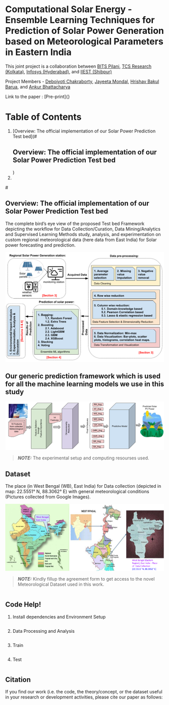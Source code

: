# Computational Solar Energy - Ensemble Learning Techniques for Prediction of Solar Power Generation based on Meteorological Parameters in Eastern India

This joint project is a collaboration between [BITS Pilani](https://www.bits-pilani.ac.in/), [TCS Research (Kolkata)](https://www.tcs.com/research-and-innovation), [Infosys (Hyderabad)](https://www.infosys.com/), and [IIEST (Shibpur)](https://www.iiests.ac.in/)

Project Members - [Debojyoti Chakraborty](https://www.linkedin.com/in/debojyoti-chakraborty-ba03a4179/?originalSubdomain=in), [Jayeeta Mondal](https://scholar.google.com/citations?user=lW7H0AoAAAAJ&hl=en), [Hrishav Bakul Barua](https://www.researchgate.net/profile/Hrishav-Barua), and [Ankur Bhattacharya](https://universe.bits-pilani.ac.in/Hyderabad/bhattacharjee/Profile)

Link to the paper : [Pre-print]{}

# Table of Contents

1. [Overview: The official implementation of our Solar Power Prediction Test bed](#<h2> Overview: The official implementation of our Solar Power Prediction Test bed  </h2>)
2. 



#<h2> Overview: The official implementation of our Solar Power Prediction Test bed  </h2>

The complete bird’s eye view of the proposed Test bed Framework depicting the workflow for Data Collection/Curation, Data Mining/Analytics and Supervised Learning Methods study, analysis, and experimentation on custom regional meteorological data (here data from East India) for Solar power forecasting and prediction.

![My Image](assets/Solar-Flow-Intro.png)


<h2> Our generic prediction framework which is used for all the machine learning models we use in this study </h2>

![My Image](assets/Model_diagram.png)

> **_NOTE:_**  The experimental setup and computing resourses used.

<h2> Dataset</h2> 

The place (in West Bengal (WB), East India) for Data collection (depicted in map: 22.5551° N, 88.3062° E) with general meteorological conditions (Pictures collected from Google Images).


![My Image](assets/data_coll.png)


> **_NOTE:_**  Kindly fillup the agreement form to get access to the novel Meteorological Dataset used in this work.

~~~

~~~


<h2> Code Help!</h2> 



1) Install dependencies and Environment Setup

~~~

~~~

2) Data Processing and Analysis

~~~

~~~


3) Train

~~~

~~~

4) Test

~~~

~~~



<h2> Citation </h2> 

If you find our work (i.e. the code, the theory/concept, or the dataset useful in your research or development activities, please cite our paper as follows:

~~~

~~~

